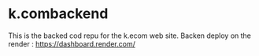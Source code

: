 # k.combackend
This is the backed cod repu for the k.ecom web site. Backen deploy on the render : https://dashboard.render.com/
